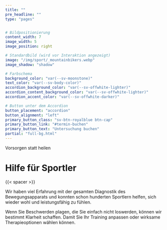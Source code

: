 ```yaml
---
title: ""
pre_headline: "" 
type: "pages"


# Bildpositionierung
content_width: 7
image_width: 5
image_position: right

# Standardbild (wird vor Interaktion angezeigt)
image: "/img/sport/_mountainbikers.webp"
image_shadow: "shadow"

# Farbschema
background_color: "var(--sv-moonstone)"
text_color: "var(--sv-body-color)"
accordion_background_color: "var(--sv-offwhite-lighter)"
accordion_content_background_color: "var(--sv-offwhite-lighter)"
accordion_accent_color: "var(--sv-offwhite-darker)"

# Button unter dem Accordion
button_placement: "accordion"
button_alignment: "left"
primary_button_class: "sv-btn-royalblue btn-cap"
primary_button_link: "#termin-buchen"
primary_button_text: "Untersuchung buchen"
partial: "full-bg.html"
---
```

Vorsorgen statt heilen
# Hilfe für Sportler


{{< spacer >}}

Wir haben viel Erfahrung mit der gesamten Diagnostik des Bewegungsapparats und konnten schon hunderten Sportlern helfen, sich wieder wohl und leistungsfähig zu fühlen.

Wenn Sie Beschwerden plagen, die Sie einfach nicht loswerden, können wir bestimmt Klarheit schaffen. Damit Sie Ihr Training anpassen oder wirksame Therapieoptionen wählen können.  


